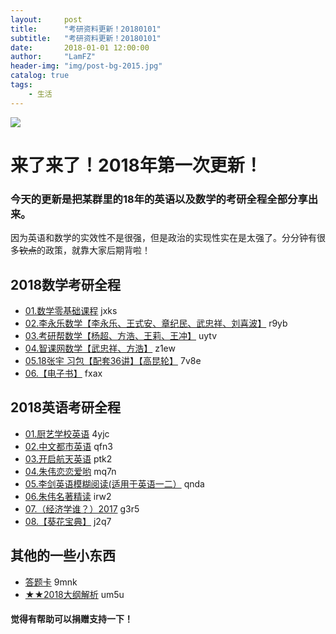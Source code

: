 ```yaml
---
layout:     post
title:      "考研资料更新！20180101"
subtitle:   "考研资料更新！20180101"
date:       2018-01-01 12:00:00
author:     "LamFZ"
header-img: "img/post-bg-2015.jpg"
catalog: true
tags:
    - 生活
---
```


![](https://timgsa.baidu.com/timg?image&quality=80&size=b9999_10000&sec=1514738863602&di=c1f7fe6cba1a2866294427f8f8164d11&imgtype=0&src=http%3A%2F%2Fc.hiphotos.baidu.com%2Fzhidao%2Fpic%2Fitem%2F10dfa9ec8a136327388f3e4a998fa0ec08fac76d.jpg)
# 来了来了！2018年第一次更新！
### 今天的更新是把某群里的18年的英语以及数学的考研全程全部分享出来。
因为英语和数学的实效性不是很强，但是政治的实现性实在是太强了。分分钟有很多~~钦点~~的政策，就靠大家后期背啦！

## 2018数学考研全程
* [01.数学零基础课程](https://pan.baidu.com/s/1bo7rJ0z)  jxks
* [02.李永乐数学【李永乐、王式安、章纪民、武忠祥、刘喜波】](https://pan.baidu.com/s/1geLwOMZ) r9yb
* [03.考研帮数学【杨超、方浩、王莉、王冲】](https://pan.baidu.com/s/1hszWpqk) uytv
* [04.智课网数学【武忠祥、方浩】](https://pan.baidu.com/s/1sln2HFv) z1ew
* [05.18张宇 习包【配套36讲】【高昆轮】](https://pan.baidu.com/s/1ctwTh8) 7v8e
* [06.【电子书】](https://pan.baidu.com/s/1boH1fqB) fxax


## 2018英语考研全程

* [01.厨艺学校英语](https://pan.baidu.com/s/1hrDnlU8) 4yjc
* [02.中文都市英语](https://pan.baidu.com/s/1qYSgss0) qfn3
* [03.开启航天英语](https://pan.baidu.com/s/1qYBRoAw) ptk2
* [04.朱伟恋恋爱哟](https://pan.baidu.com/s/1jHJoMNW) mq7n
* [05.李剑英语模糊阅读(适用于英语一二）](https://pan.baidu.com/s/1jIqyHSU) qnda
* [06.朱伟名著精读](https://pan.baidu.com/s/1hsivxEO) irw2
* [07.（经济学谁？）2017](https://pan.baidu.com/s/1mi9r8jY) g3r5
* [08.【葵花宝典】](https://pan.baidu.com/s/1eR65MpG) j2q7

## 其他的一些小东西 

* [答题卡](https://pan.baidu.com/s/1o8qW714) 9mnk 
* [★★2018大纲解析](https://pan.baidu.com/s/1dEYYaRJ) um5u

#### 觉得有帮助可以捐赠支持一下！

